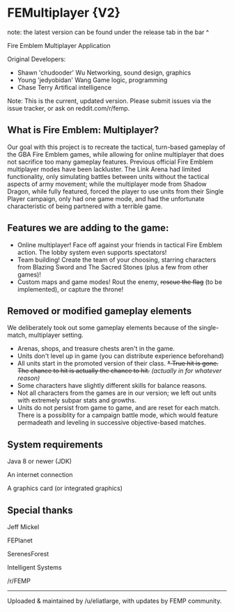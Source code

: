 FEMultiplayer {V2}
=============

note: the latest version can be found under the release tab in the bar ^

Fire Emblem Multiplayer Application

Original Developers:
- Shawn 'chudooder' Wu
    Networking, sound design, graphics
- Young 'jedyobidan' Wang
    Game logic, programming
- Chase Terry
    Artifical intelligence


Note: This is the current, updated version. Please submit issues via the issue tracker, or ask on reddit.com/r/femp.

What is Fire Emblem: Multiplayer?
---------------------------------

Our goal with this project is to recreate the tactical, turn-based gameplay of the GBA Fire Emblem games, while allowing for online multiplayer that does not sacrifice too many gameplay features. Previous official Fire Emblem multiplayer modes have been lackluster. The Link Arena had limited functionality, only simulating battles between units without the tactical aspects of army movement; while the multiplayer mode from Shadow Dragon, while fully featured, forced the player to use units from their Single Player campaign, only had one game mode, and had the unfortunate characteristic of being partnered with a terrible game.

Features we are adding to the game:
-----------------------------------

* Online multiplayer! Face off against your friends in tactical Fire Emblem action. The lobby system even supports spectators!
* Team building! Create the team of your choosing, starring characters from Blazing Sword and The Sacred Stones (plus a few from other games)!
* Custom maps and game modes! Rout the enemy, ~~rescue the flag~~ (to be implemented), or capture the throne!

Removed or modified gameplay elements
-------------------------
We deliberately took out some gameplay elements because of the single-match, multiplayer setting.

* Arenas, shops, and treasure chests aren't in the game.
* Units don't level up in game (you can distribute experience beforehand)
* All units start in the promoted version of their class.
~~* True hit is gone. The chance to hit is actually the chance to hit.~~ *(actually in for whatever reason)*
* Some characters have slightly different skills for balance reasons.
* Not all characters from the games are in our version; we left out units with extremely subpar stats and growths.
* Units do not persist from game to game, and are reset for each match. There is a possiblity for a campaign battle mode, which would feature permadeath and leveling in successive objective-based matches.

System requirements
-------------------
Java 8 or newer (JDK)

An internet connection

A graphics card (or integrated graphics)


Special thanks
--------------
Jeff Mickel

FEPlanet

SerenesForest

Intelligent Systems

/r/FEMP

-------------------

Uploaded & maintained by /u/eliatlarge, with updates by FEMP community.
